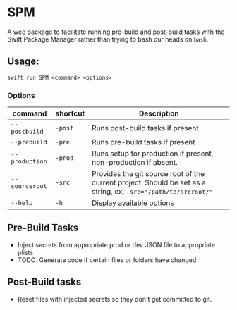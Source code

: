 # SPM

A wee package to facilitate running pre-build and post-build tasks with the Swift Package Manager rather than trying to bash our heads on `bash`. 

## Usage: 

`swift run SPM <command> <options>`

### Options 

| command | shortcut | Description |
| --- | --- | --- |
| `--postbuild` | `-post` | Runs post-build tasks if present |
| `--prebuild` | `-pre` | Runs pre-build tasks if present |
| `--production` | `-prod` | Runs setup for production if present, non-production if absent.
| `--sourceroot` | `-src` | Provides the git source root of the current project. Should be set as a string, ex. `-src="/path/to/srcroot/"`
| `--help`  | `-h` |  Display available options |


## Pre-Build Tasks 

- Inject secrets from appropriate prod or dev JSON file to appropriate plists 
- TODO: Generate code if certain files or folders have changed.

## Post-Build tasks

- Reset files with injected secrets so they don't get committed to git.
